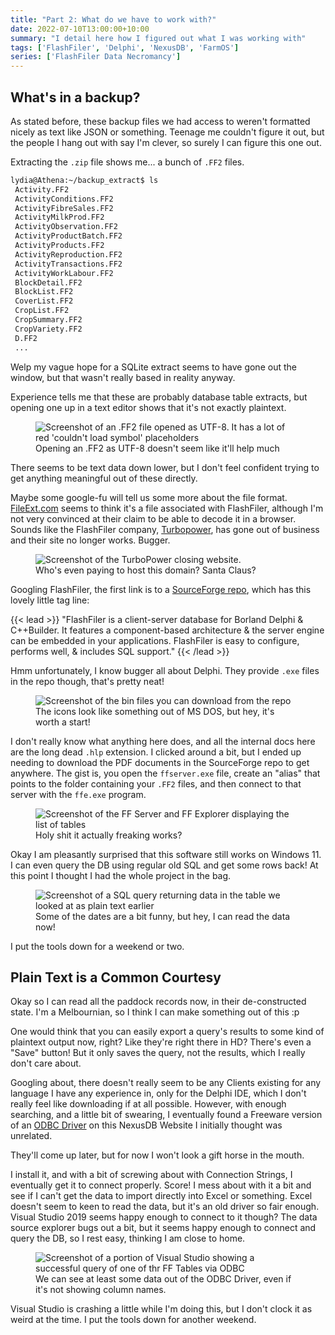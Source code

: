 ```yaml
---
title: "Part 2: What do we have to work with?"
date: 2022-07-10T13:00:00+10:00
summary: "I detail here how I figured out what I was working with"
tags: ['FlashFiler', 'Delphi', 'NexusDB', 'FarmOS']
series: ['FlashFiler Data Necromancy']
---
```


## What's in a backup?

As stated before, these backup files we had access to weren't formatted nicely as text like JSON or something. Teenage me couldn't figure it out, but the people I hang out with say I'm clever, so surely I can figure this one out.

Extracting the `.zip` file shows me... a bunch of `.FF2` files.

```sh
lydia@Athena:~/backup_extract$ ls
 Activity.FF2          
 ActivityConditions.FF2
 ActivityFibreSales.FF2
 ActivityMilkProd.FF2
 ActivityObservation.FF2
 ActivityProductBatch.FF2
 ActivityProducts.FF2
 ActivityReproduction.FF2
 ActivityTransactions.FF2
 ActivityWorkLabour.FF2
 BlockDetail.FF2
 BlockList.FF2
 CoverList.FF2
 CropList.FF2
 CropSummary.FF2
 CropVariety.FF2
 D.FF2
 ...
```

Welp my vague hope for a SQLite extract seems to have gone out the window, but that wasn't really based in reality anyway.

Experience tells me that these are probably database table extracts, but opening one up in a text editor shows that it's not exactly plaintext.

<figure>
    <img src="FFAsText.png" alt="Screenshot of an .FF2 file opened as UTF-8. It has a lot of red 'couldn't load symbol' placeholders">
    <figcaption>Opening an .FF2 as UTF-8 doesn't seem like it'll help much</figcaption>
</figure>

There seems to be text data down lower, but I don't feel confident trying to get anything meaningful out of these directly.

Maybe some google-fu will tell us some more about the file format. [FileExt.com](https://filext.com/file-extension/FF2) seems to think it's a file associated with FlashFiler, although I'm not very convinced at their claim to be able to decode it in a browser.
Sounds like the FlashFiler company, [Turbopower](http://www.turbopower.com/), has gone out of business and their site no longer works. Bugger.

<figure>
    <img src="TurboPowerCorpse.png" alt="Screenshot of the TurboPower closing website.">
    <figcaption>Who's even paying to host this domain? Santa Claus?</figcaption>
</figure>

Googling FlashFiler, the first link is to a [SourceForge repo](https://sourceforge.net/projects/tpflashfiler/), which has this lovely little tag line:

{{< lead >}}
"FlashFiler is a client-server database for Borland Delphi & C++Builder.
It features a component-based architecture & the server engine can be embedded in your applications. FlashFiler is easy to configure, performs well, & includes SQL support."
{{< /lead >}}

Hmm unfortunately, I know bugger all about Delphi. They provide `.exe` files in the repo though, that's pretty neat!

<figure>
    <img src="FlashFilerBinFiles.png" alt="Screenshot of the bin files you can download from the repo">
    <figcaption>The icons look like something out of MS DOS, but hey, it's worth a start!</figcaption>
</figure>

I don't really know what anything here does, and all the internal docs here are the long dead `.hlp` extension. I clicked around a bit, but I ended up needing to download the PDF documents in the SourceForge repo to get anywhere.
The gist is, you open the `ffserver.exe` file, create an "alias" that points to the folder containing your `.FF2` files, and then connect to that server with the `ffe.exe` program.

<figure>
    <img src="FFServerWorks.png" alt="Screenshot of the FF Server and FF Explorer displaying the list of tables">
    <figcaption>Holy shit it actually freaking works?</figcaption>
</figure>

Okay I am pleasantly surprised that this software still works on Windows 11. I can even query the DB using regular old SQL and get some rows back! At this point I thought I had the whole project in the bag.

<figure>
    <img src="SqlQueryDataReturn.png" alt="Screenshot of a SQL query returning data in the table we looked at as plain text earlier">
    <figcaption>Some of the dates are a bit funny, but hey, I can read the data now!</figcaption>
</figure>

I put the tools down for a weekend or two.

## Plain Text is a Common Courtesy

Okay so I can read all the paddock records now, in their de-constructed state. I'm a Melbournian, so I think I can make something out of this :p

One would think that you can easily export a query's results to some kind of plaintext output now, right? Like they're right there in HD? There's even a "Save" button! But it only saves the query, not the results, which I really don't care about.

Googling about, there doesn't really seem to be any Clients existing for any language I have any experience in, only for the Delphi IDE, which I don't really feel like downloading if at all possible. However, with enough searching, and a little bit of swearing, I eventually found a Freeware version of an [ODBC Driver](https://www.nexusdb.com/support/index.php?q=node/542) on this NexusDB Website I initially thought was unrelated.

They'll come up later, but for now I won't look a gift horse in the mouth.

I install it, and with a bit of screwing about with Connection Strings, I eventually get it to connect properly. Score!
I mess about with it a bit and see if I can't get the data to import directly into Excel or something. Excel doesn't seem to keen to read the data, but it's an old driver so fair enough. Visual Studio 2019 seems happy enough to connect to it though? The data source explorer bugs out a bit, but it seems happy enough to connect and query the DB, so I rest easy, thinking I am close to home.


<figure>
    <img src="FFinVs.png" alt="Screenshot of a portion of Visual Studio showing a successful query of one of thr FF Tables via ODBC">
    <figcaption>We can see at least some data out of the ODBC Driver, even if it's not showing column names.</figcaption>
</figure>

Visual Studio is crashing a little while I'm doing this, but I don't clock it as weird at the time. I put the tools down for another weekend.
